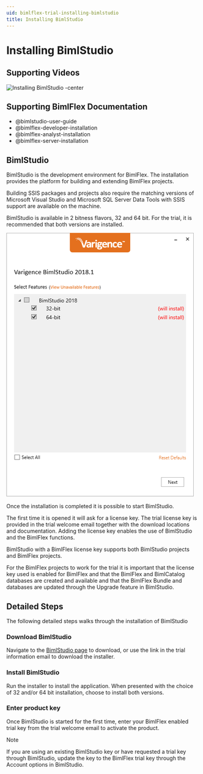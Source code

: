 ```yaml
---
uid: bimlflex-trial-installing-bimlstudio
title: Installing BimlStudio
---
```

# Installing BimlStudio

## Supporting Videos

![Installing BimlStudio -center](https://www.youtube.com/watch?v=xTYawfsYCB8?rel=0&autoplay=0 "Installing BimlStudio")

## Supporting BimlFlex Documentation

* @bimlstudio-user-guide
* @bimlflex-developer-installation
* @bimlflex-analyst-installation
* @bimlflex-server-installation

## BimlStudio

BimlStudio is the development environment for BimlFlex. The installation provides the platform for building and extending BimlFlex projects.

Building SSIS packages and projects also require the matching versions of Microsoft Visual Studio and Microsoft SQL Server Data Tools with SSIS support are available on the machine.

BimlStudio is available in 2 bitness flavors, 32 and 64 bit. For the trial, it is recommended that both versions are installed.

![Installing BimlStudio -center -50%](../user-guide/images/bimlflex-ss-v5-bimlstudio-installer-install.png)

Once the installation is completed it is possible to start BimlStudio.

The first time it is opened it will ask for a license key. The trial license key is provided in the trial welcome email together with the download locations and documentation. Adding the license key enables the use of BimlStudio and the BimlFlex functions.

BimlStudio with a BimlFlex license key supports both BimlStudio projects and BimlFlex projects.

For the BimlFlex projects to work for the trial it is important that the license key used is enabled for BimlFlex and that the BimlFlex and BimlCatalog databases are created and available and that the BimlFlex Bundle and databases are updated through the Upgrade feature in BimlStudio.

## Detailed Steps

The following detailed steps walks through the installation of BimlStudio

### Download BimlStudio

Navigate to the [BimlStudio page](https://varigence.com/bimlstudio) to download, or use the link in the trial information email to download the installer.

### Install BimlStudio

Run the installer to install the application. When presented with the choice of 32 and/or 64 bit installation, choose to install both versions.

### Enter product key

Once BimlStudio is started for the first time, enter your BimlFlex enabled trial key from the trial welcome email to activate the product.

> [!NOTE]
> If you are using an existing BimlStudio key or have requested a trial key through BimlStudio, update the key to the BimlFlex trial key through the Account options in BimlStudio.